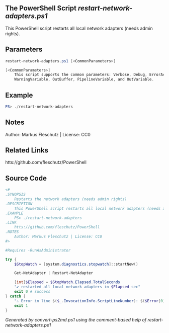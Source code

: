 ## The PowerShell Script *restart-network-adapters.ps1*

This PowerShell script restarts all local network adapters (needs admin rights).

## Parameters
```powershell
restart-network-adapters.ps1 [<CommonParameters>]

[<CommonParameters>]
    This script supports the common parameters: Verbose, Debug, ErrorAction, ErrorVariable, WarningAction, 
    WarningVariable, OutBuffer, PipelineVariable, and OutVariable.
```

## Example
```powershell
PS> ./restart-network-adapters

```

## Notes
Author: Markus Fleschutz | License: CC0

## Related Links
htts://github.com/fleschutz/PowerShell

## Source Code
```powershell
<#
.SYNOPSIS
	Restarts the network adapters (needs admin rights)
.DESCRIPTION
	This PowerShell script restarts all local network adapters (needs admin rights).
.EXAMPLE
	PS> ./restart-network-adapters
.LINK
	htts://github.com/fleschutz/PowerShell
.NOTES
	Author: Markus Fleschutz | License: CC0
#>

#Requires -RunAsAdministrator

try {
	$StopWatch = [system.diagnostics.stopwatch]::startNew()

	Get-NetAdapter | Restart-NetAdapter 

	[int]$Elapsed = $StopWatch.Elapsed.TotalSeconds
	"✔️ restarted all local network adapters in $Elapsed sec"
	exit 0 # success
} catch {
	"⚠️ Error in line $($_.InvocationInfo.ScriptLineNumber): $($Error[0])"
	exit 1
}
```

*Generated by convert-ps2md.ps1 using the comment-based help of restart-network-adapters.ps1*
